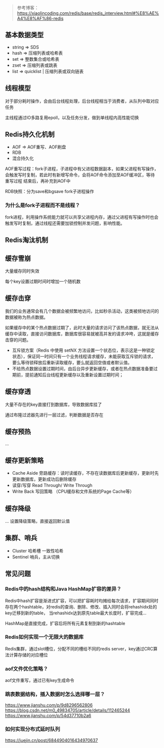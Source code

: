 > 参考博客：https://xiaolincoding.com/redis/base/redis_interview.html#%E8%AE%A4%E8%AF%86-redis

## 基本数据类型
- string => SDS
- hash => 压缩列表或哈希表
- set => 整数集合或哈希表
- zset => 压缩列表或跳表
- list => quicklist  |  压缩列表或双向链表

## 线程模型
对于部分耗时操作，会由后台线程处理，后台线程相当于消费者，从队列中取对应任务

主线程通过IO多路复用epoll，以及任务分发，做到单线程内高性能切换

## Redis持久化机制
- AOF => AOF重写、AOF刷盘
- RDB
- 混合持久化

AOF重写过程：fork子进程，子进程中有父进程数据副本，如果父进程有写操作，会触发写时复制，若此时有新增写命令，会将AOF命令添加至AOF缓冲区，等待重写过程
结束后，再补充到AOF中

RDB快照：分为save和bgsave  fork子进程操作

### 为什么是fork子进程而不是线程？
fork进程，利用操作系统能力就可以共享父进程内存，通过父进程有写操作时也会触发写时复制，通过线程还需要加锁控制并发问题，影响性能。

## Redis淘汰机制

## 缓存雪崩
大量缓存同时失效

每个key设置过期时间时增加一个随机数

## 缓存击穿
我们的业务通常会有几个数据会被频繁地访问，比如秒杀活动，这类被频地访问的数据被称为热点数据。

如果缓存中的某个热点数据过期了，此时大量的请求访问了该热点数据，就无法从缓存中读取，直接访问数据库，数据库很容易就被高并发的请求冲垮，这就是缓存击穿的问题。

- 互斥锁方案（Redis 中使用 setNX 方法设置一个状态位，表示这是一种锁定状态），保证同一时间只有一个业务线程请求缓存，未能获取互斥锁的请求，要么等待锁释放后重新读取缓存，要么就返回空值或者默认值。
- 不给热点数据设置过期时间，由后台异步更新缓存，或者在热点数据准备要过期前，提前通知后台线程更新缓存以及重新设置过期时间；

## 缓存穿透
大量不存在的key直接打到数据库，导致数据库挂了

通过布隆过滤器先进行一层过滤，判断数据是否存在

## 缓存预热
...

## 缓存更新策略
- Cache Aside 旁路缓存：读时读缓存，不存在读数据库后更新缓存，更新时先更新数据库，更新成功后删除缓存
- 读穿/写穿 Read Through/ Write Through
- Write Back 写回策略 （CPU缓存和文件系统的Page Cache等）

## 缓存降级
... 设置降级策略，直接返回默认值

## 集群、哨兵
- Cluster  哈希槽 一致性哈希
- Sentinel 哨兵，主从切换

## 常见问题

### Redis中的hash结构和Java HashMap扩容的差异？
Redis中hash扩容是渐进式扩容，可以把扩容耗时均摊给每次请求，扩容期间同时存在两个hashtable，对redis的查询、删除、修改、插入同时会将rehashidx处的key迁移到新的table，
当rehashidx达到原先table最大长度时，扩容完成...

HashMap是直接完成，扩容后将所有元素复制到新的hashtable

### Redis如何实现一个无限大的数据库
Redis集群，通过slot槽位，分配不同的槽给不同的redis server，key通过CRC算法计算存储的对应槽位

### aof文件优化策略？
aof文件重写，通过已有key生成命令

### 跳表数据结构，插入数据时怎么选择哪一层？
https://www.jianshu.com/p/9d8296562806
https://blog.csdn.net/m0_49834705/article/details/112465244
https://www.jianshu.com/p/54d37710b2a6

### 如何实现分布式延时队列
https://juejin.cn/post/6844904016434970637
